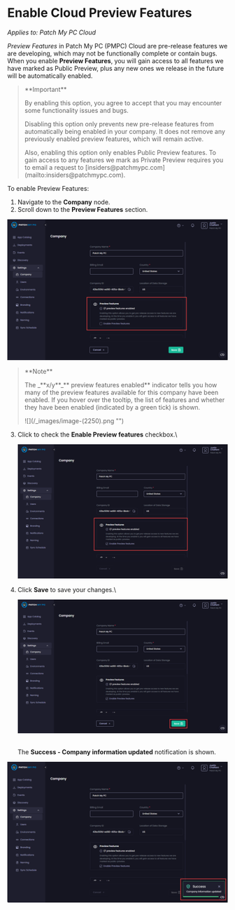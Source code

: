 # Enable Cloud Preview Features

_Applies to: Patch My PC Cloud_

_Preview Features_ in Patch My PC (PMPC) Cloud are pre-release features we are developing, which may not be functionally complete or contain bugs. When you enable **Preview Features**, you will gain access to all features we have marked as Public Preview, plus any new ones we release in the future will be automatically enabled.

<blockquote class="wp-block-quote">
<p>**Important**</p>
<p>By enabling this option, you agree to accept that you may encounter some functionality issues and bugs.</p>
<p>Disabling this option only prevents new pre-release features from automatically being enabled in your company. It does not remove any previously enabled preview features, which will remain active.</p>
<p>Also, enabling this option only enables Public Preview features. To gain access to any features we mark as Private Preview requires you to email a request to [insiders@patchmypc.com](mailto:insiders@patchmypc.com).</p>
</blockquote>

To enable Preview Features:

1. Navigate to the **Company** node.
2. Scroll down to the **Preview Features** section.

![Scrolling down to the “Preview Features” section](/_images/image-(2249).png "Scrolling down to the “Preview Features” section")

<blockquote class="wp-block-quote">
<p>**Note**</p>
<p>The _**x/y**_**&#x20;preview features enabled** indicator tells you how many of the preview features available for this company have been enabled. If you hover over the tooltip, the list of features and whether they have been enabled (indicated by a green tick) is shown.</p>
<p>![](/_images/image-(2250).png "")</p>
</blockquote>

3.  Click to check the **Enable Preview features** checkbox.\


    ![Checking the “Enable Preview features” checkbox.](/_images/image-(2251).png "Checking the “Enable Preview features” checkbox.")
4.  Click **Save** to save your changes.\


    ![Clicking &#x22;Save&#x22; to save your changes](/_images/image-(2252).png "Clicking &#x22;Save&#x22; to save your changes")

    \
    The **Success - Company information updated** notification is shown.

![“Success - Company information updated” notification](/_images/image-(2253).png "“Success - Company information updated” notification")